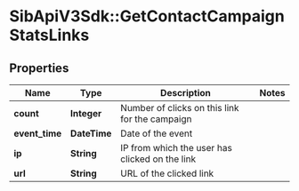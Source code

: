 # SibApiV3Sdk::GetContactCampaignStatsLinks

## Properties
Name | Type | Description | Notes
------------ | ------------- | ------------- | -------------
**count** | **Integer** | Number of clicks on this link for the campaign | 
**event_time** | **DateTime** | Date of the event | 
**ip** | **String** | IP from which the user has clicked on the link | 
**url** | **String** | URL of the clicked link | 


